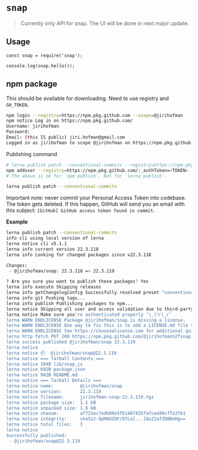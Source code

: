 # `snap`

> Currently only API for snap. The UI will be done in next major update.

## Usage

```
const snap = require('snap');

console.log(snap.hello());
```

## npm package
This should be available for downloading. Need to use registry and `GH_TOKEN`.
```sh
npm login --registry=https://npm.pkg.github.com --scope=@jirihofman 
npm notice Log in on https://npm.pkg.github.com/
Username: jirihofman
Password: 
Email: (this IS public) jiri.hofman@gmail.com
Logged in as jirihofman to scope @jirihofman on https://npm.pkg.github.com/.
```

Publishing command
```sh
# lerna publish patch --conventional-commits --registry=https://npm.pkg.github.com --scope=@jirihofman
npm adduser --registry=https://npm.pkg.github.com/:_authToken=<TOKEN>
# The above is ok for `npm publish`. Not for `lerna publish`.

lerna publish patch --conventional-commits
```
Important note: never commit your Personal Access Token into codebase. The token gets deleted. If this happen, GitHub will send you an email with this subject: `[GitHub] GitHub access token found in commit`.

**Example**
```sh
lerna publish patch --conventional-commits
info cli using local version of lerna
lerna notice cli v5.1.1
lerna info current version 22.3.118
lerna info Looking for changed packages since v22.3.118

Changes:
 - @jirihofman/snap: 22.3.118 => 22.3.119

? Are you sure you want to publish these packages? Yes
lerna info execute Skipping releases
lerna info getChangelogConfig Successfully resolved preset "conventional-changelog-angular"
lerna info git Pushing tags...
lerna info publish Publishing packages to npm...
lerna notice Skipping all user and access validation due to third-party registry
lerna notice Make sure you're authenticated properly ¯\_(ツ)_/¯
lerna WARN ENOLICENSE Package @jirihofman/snap is missing a license.
lerna WARN ENOLICENSE One way to fix this is to add a LICENSE.md file to the root of this repository.
lerna WARN ENOLICENSE See https://choosealicense.com for additional guidance.
lerna http fetch PUT 200 https://npm.pkg.github.com/@jirihofman%2fsnap 1525ms
lerna success published @jirihofman/snap 22.3.119
lerna notice 
lerna notice 📦  @jirihofman/snap@22.3.119
lerna notice === Tarball Contents === 
lerna notice 184B lib/snap.js 
lerna notice 692B package.json
lerna notice 942B README.md   
lerna notice === Tarball Details === 
lerna notice name:          @jirihofman/snap                        
lerna notice version:       22.3.119                                
lerna notice filename:      jirihofman-snap-22.3.119.tgz            
lerna notice package size:  1.1 kB                                  
lerna notice unpacked size: 1.8 kB                                  
lerna notice shasum:        af721ec7edb89e5fb1467425fafcea99cffa3fb1
lerna notice integrity:     sha512-9pMAUZQF/O7Le[...]QxZ2afZD0BoHg==
lerna notice total files:   3                                       
lerna notice 
Successfully published:
 - @jirihofman/snap@22.3.119
 ```
